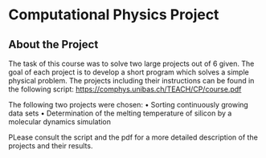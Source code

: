 # Computational Physics Project

## About the Project

The task of this course was to solve two large projects out of 6 given. The goal of each project is to develop a short program which solves a simple physical problem.
The projects including their instructions can be found in the following script: https://comphys.unibas.ch/TEACH/CP/course.pdf

The following two projects were chosen:
    • Sorting continuously growing data sets
    • Determination of the melting temperature of silicon by a molecular dynamics simulation

PLease consult the script and the pdf for a more detailed description of the projects and their results.


